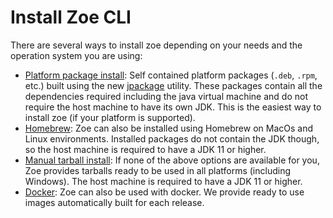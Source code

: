 # Install Zoe CLI

There are several ways to install zoe depending on your needs and the operation system you are using:

- [Platform package install](package.md): Self contained platform packages (`.deb`, `.rpm`, etc.) built using the new [jpackage](https://docs.oracle.com/en/java/javase/14/docs/specs/man/jpackage.html) utility. These packages contain all the dependencies required including the java virtual machine and do not require the host machine to have its own JDK. This is the easiest way to install zoe (if your platform is supported).
- [Homebrew](homebrew.md): Zoe can also be installed using Homebrew on MacOs and Linux environments. Installed packages do not contain the JDK though, so the host machine is required to have a JDK 11 or higher.
- [Manual tarball install](tarball.md): If none of the above options are available for you, Zoe provides tarballs ready to be used in all platforms (including Windows). The host machine is required to have a JDK 11 or higher.
- [Docker](docker.md): Zoe can also be used with docker. We provide ready to use images automatically built for each release.
